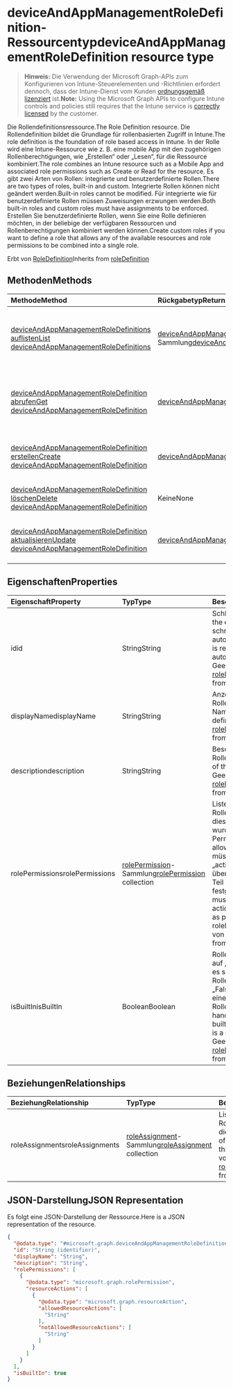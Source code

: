 # <a name="deviceandappmanagementroledefinition-resource-type"></a><span data-ttu-id="1eefa-101">deviceAndAppManagementRoleDefinition-Ressourcentyp</span><span class="sxs-lookup"><span data-stu-id="1eefa-101">deviceAndAppManagementRoleDefinition resource type</span></span>

> <span data-ttu-id="1eefa-102">**Hinweis:** Die Verwendung der Microsoft Graph-APIs zum Konfigurieren von Intune-Steuerelementen und -Richtlinien erfordert dennoch, dass der Intune-Dienst vom Kunden [ordnungsgemäß lizenziert](https://go.microsoft.com/fwlink/?linkid=839381) ist.</span><span class="sxs-lookup"><span data-stu-id="1eefa-102">**Note:** Using the Microsoft Graph APIs to configure Intune controls and policies still requires that the Intune service is [correctly licensed](https://go.microsoft.com/fwlink/?linkid=839381) by the customer.</span></span>

<span data-ttu-id="1eefa-103">Die Rollendefinitionsressource.</span><span class="sxs-lookup"><span data-stu-id="1eefa-103">The Role Definition resource.</span></span> <span data-ttu-id="1eefa-104">Die Rollendefinition bildet die Grundlage für rollenbasierten Zugriff in Intune.</span><span class="sxs-lookup"><span data-stu-id="1eefa-104">The role definition is the foundation of role based access in Intune.</span></span> <span data-ttu-id="1eefa-105">In der Rolle wird eine Intune-Ressource wie z. B. eine mobile App mit den zugehörigen Rollenberechtigungen, wie „Erstellen“ oder „Lesen“, für die Ressource kombiniert.</span><span class="sxs-lookup"><span data-stu-id="1eefa-105">The role combines an Intune resource such as a Mobile App and associated role permissions such as Create or Read for the resource.</span></span> <span data-ttu-id="1eefa-106">Es gibt zwei Arten von Rollen: integrierte und benutzerdefinierte Rollen.</span><span class="sxs-lookup"><span data-stu-id="1eefa-106">There are two types of roles, built-in and custom.</span></span> <span data-ttu-id="1eefa-107">Integrierte Rollen können nicht geändert werden.</span><span class="sxs-lookup"><span data-stu-id="1eefa-107">Built-in roles cannot be modified.</span></span> <span data-ttu-id="1eefa-108">Für integrierte wie für benutzerdefinierte Rollen müssen Zuweisungen erzwungen werden.</span><span class="sxs-lookup"><span data-stu-id="1eefa-108">Both built-in roles and custom roles must have assignments to be enforced.</span></span> <span data-ttu-id="1eefa-109">Erstellen Sie benutzerdefinierte Rollen, wenn Sie eine Rolle definieren möchten, in der beliebige der verfügbaren Ressourcen und Rollenberechtigungen kombiniert werden können.</span><span class="sxs-lookup"><span data-stu-id="1eefa-109">Create custom roles if you want to define a role that allows any of the available resources and role permissions to be combined into a single role.</span></span>

<span data-ttu-id="1eefa-110">Erbt von [RoleDefinition](../resources/intune_rbac_roledefinition.md)</span><span class="sxs-lookup"><span data-stu-id="1eefa-110">Inherits from [roleDefinition](../resources/intune_rbac_roledefinition.md)</span></span>

## <a name="methods"></a><span data-ttu-id="1eefa-111">Methoden</span><span class="sxs-lookup"><span data-stu-id="1eefa-111">Methods</span></span>
|<span data-ttu-id="1eefa-112">Methode</span><span class="sxs-lookup"><span data-stu-id="1eefa-112">Method</span></span>|<span data-ttu-id="1eefa-113">Rückgabetyp</span><span class="sxs-lookup"><span data-stu-id="1eefa-113">Return Type</span></span>|<span data-ttu-id="1eefa-114">Beschreibung</span><span class="sxs-lookup"><span data-stu-id="1eefa-114">Description</span></span>|
|:---|:---|:---|
|[<span data-ttu-id="1eefa-115">deviceAndAppManagementRoleDefinitions auflisten</span><span class="sxs-lookup"><span data-stu-id="1eefa-115">List deviceAndAppManagementRoleDefinitions</span></span>](../api/intune_rbac_deviceandappmanagementroledefinition_list.md)|<span data-ttu-id="1eefa-116">[deviceAndAppManagementRoleDefinition](../resources/intune_rbac_deviceandappmanagementroledefinition.md)-Sammlung</span><span class="sxs-lookup"><span data-stu-id="1eefa-116">[deviceAndAppManagementRoleDefinition](../resources/intune_rbac_deviceandappmanagementroledefinition.md) collection</span></span>|<span data-ttu-id="1eefa-117">Auflisten von Eigenschaften und Beziehungen der [deviceAndAppManagementRoleDefinition](../resources/intune_rbac_deviceandappmanagementroledefinition.md)-Objekte.</span><span class="sxs-lookup"><span data-stu-id="1eefa-117">List properties and relationships of the [deviceAndAppManagementRoleDefinition](../resources/intune_rbac_deviceandappmanagementroledefinition.md) objects.</span></span>|
|[<span data-ttu-id="1eefa-118">deviceAndAppManagementRoleDefinition abrufen</span><span class="sxs-lookup"><span data-stu-id="1eefa-118">Get deviceAndAppManagementRoleDefinition</span></span>](../api/intune_rbac_deviceandappmanagementroledefinition_get.md)|[<span data-ttu-id="1eefa-119">deviceAndAppManagementRoleDefinition</span><span class="sxs-lookup"><span data-stu-id="1eefa-119">deviceAndAppManagementRoleDefinition</span></span>](../resources/intune_rbac_deviceandappmanagementroledefinition.md)|<span data-ttu-id="1eefa-120">Lesen von Eigenschaften und Beziehungen des [deviceAndAppManagementRoleDefinition](../resources/intune_rbac_deviceandappmanagementroledefinition.md)-Objekts.</span><span class="sxs-lookup"><span data-stu-id="1eefa-120">Read properties and relationships of the [deviceAndAppManagementRoleDefinition](../resources/intune_rbac_deviceandappmanagementroledefinition.md) object.</span></span>|
|[<span data-ttu-id="1eefa-121">deviceAndAppManagementRoleDefinition erstellen</span><span class="sxs-lookup"><span data-stu-id="1eefa-121">Create deviceAndAppManagementRoleDefinition</span></span>](../api/intune_rbac_deviceandappmanagementroledefinition_create.md)|[<span data-ttu-id="1eefa-122">deviceAndAppManagementRoleDefinition</span><span class="sxs-lookup"><span data-stu-id="1eefa-122">deviceAndAppManagementRoleDefinition</span></span>](../resources/intune_rbac_deviceandappmanagementroledefinition.md)|<span data-ttu-id="1eefa-123">Erstellen eines neuen [deviceAndAppManagementRoleDefinition](../resources/intune_rbac_deviceandappmanagementroledefinition.md)-Objekts.</span><span class="sxs-lookup"><span data-stu-id="1eefa-123">Create a new [deviceAndAppManagementRoleDefinition](../resources/intune_rbac_deviceandappmanagementroledefinition.md) object.</span></span>|
|[<span data-ttu-id="1eefa-124">deviceAndAppManagementRoleDefinition löschen</span><span class="sxs-lookup"><span data-stu-id="1eefa-124">Delete deviceAndAppManagementRoleDefinition</span></span>](../api/intune_rbac_deviceandappmanagementroledefinition_delete.md)|<span data-ttu-id="1eefa-125">Keine</span><span class="sxs-lookup"><span data-stu-id="1eefa-125">None</span></span>|<span data-ttu-id="1eefa-126">Löscht ein [deviceAndAppManagementRoleDefinition](../resources/intune_rbac_deviceandappmanagementroledefinition.md)-Objekt</span><span class="sxs-lookup"><span data-stu-id="1eefa-126">Deletes a [deviceAndAppManagementRoleDefinition](../resources/intune_rbac_deviceandappmanagementroledefinition.md).</span></span>|
|[<span data-ttu-id="1eefa-127">deviceAndAppManagementRoleDefinition aktualisieren</span><span class="sxs-lookup"><span data-stu-id="1eefa-127">Update deviceAndAppManagementRoleDefinition</span></span>](../api/intune_rbac_deviceandappmanagementroledefinition_update.md)|[<span data-ttu-id="1eefa-128">deviceAndAppManagementRoleDefinition</span><span class="sxs-lookup"><span data-stu-id="1eefa-128">deviceAndAppManagementRoleDefinition</span></span>](../resources/intune_rbac_deviceandappmanagementroledefinition.md)|<span data-ttu-id="1eefa-129">Aktualisieren der Eigenschaften eines [deviceAndAppManagementRoleDefinition](../resources/intune_rbac_deviceandappmanagementroledefinition.md)-Objekts.</span><span class="sxs-lookup"><span data-stu-id="1eefa-129">Update the properties of a [deviceAndAppManagementRoleDefinition](../resources/intune_rbac_deviceandappmanagementroledefinition.md) object.</span></span>|

## <a name="properties"></a><span data-ttu-id="1eefa-130">Eigenschaften</span><span class="sxs-lookup"><span data-stu-id="1eefa-130">Properties</span></span>
|<span data-ttu-id="1eefa-131">Eigenschaft</span><span class="sxs-lookup"><span data-stu-id="1eefa-131">Property</span></span>|<span data-ttu-id="1eefa-132">Typ</span><span class="sxs-lookup"><span data-stu-id="1eefa-132">Type</span></span>|<span data-ttu-id="1eefa-133">Beschreibung</span><span class="sxs-lookup"><span data-stu-id="1eefa-133">Description</span></span>|
|:---|:---|:---|
|<span data-ttu-id="1eefa-134">id</span><span class="sxs-lookup"><span data-stu-id="1eefa-134">id</span></span>|<span data-ttu-id="1eefa-135">String</span><span class="sxs-lookup"><span data-stu-id="1eefa-135">String</span></span>|<span data-ttu-id="1eefa-136">Schlüssel der Entität</span><span class="sxs-lookup"><span data-stu-id="1eefa-136">Key of the entity.</span></span> <span data-ttu-id="1eefa-137">Er ist schreibgeschützt und wird automatisch generiert.</span><span class="sxs-lookup"><span data-stu-id="1eefa-137">This is read-only and automatically generated.</span></span> <span data-ttu-id="1eefa-138">Geerbt von [roleDefinition](../resources/intune_rbac_roledefinition.md)</span><span class="sxs-lookup"><span data-stu-id="1eefa-138">Inherited from [roleDefinition](../resources/intune_rbac_roledefinition.md)</span></span>|
|<span data-ttu-id="1eefa-139">displayName</span><span class="sxs-lookup"><span data-stu-id="1eefa-139">displayName</span></span>|<span data-ttu-id="1eefa-140">String</span><span class="sxs-lookup"><span data-stu-id="1eefa-140">String</span></span>|<span data-ttu-id="1eefa-141">Anzeigename der Rollendefinition</span><span class="sxs-lookup"><span data-stu-id="1eefa-141">Display Name of the Role definition.</span></span> <span data-ttu-id="1eefa-142">Geerbt von [roleDefinition](../resources/intune_rbac_roledefinition.md)</span><span class="sxs-lookup"><span data-stu-id="1eefa-142">Inherited from [roleDefinition](../resources/intune_rbac_roledefinition.md)</span></span>|
|<span data-ttu-id="1eefa-143">description</span><span class="sxs-lookup"><span data-stu-id="1eefa-143">description</span></span>|<span data-ttu-id="1eefa-144">String</span><span class="sxs-lookup"><span data-stu-id="1eefa-144">String</span></span>|<span data-ttu-id="1eefa-145">Beschreibung der Rollendefinition</span><span class="sxs-lookup"><span data-stu-id="1eefa-145">Description of the Role definition.</span></span> <span data-ttu-id="1eefa-146">Geerbt von [roleDefinition](../resources/intune_rbac_roledefinition.md)</span><span class="sxs-lookup"><span data-stu-id="1eefa-146">Inherited from [roleDefinition](../resources/intune_rbac_roledefinition.md)</span></span>|
|<span data-ttu-id="1eefa-147">rolePermissions</span><span class="sxs-lookup"><span data-stu-id="1eefa-147">rolePermissions</span></span>|<span data-ttu-id="1eefa-148">[rolePermission](../resources/intune_rbac_rolepermission.md)-Sammlung</span><span class="sxs-lookup"><span data-stu-id="1eefa-148">[rolePermission](../resources/intune_rbac_rolepermission.md) collection</span></span>|<span data-ttu-id="1eefa-149">Liste der Rollenberechtigungen, die dieser Rolle erteilt wurden.</span><span class="sxs-lookup"><span data-stu-id="1eefa-149">List of Role Permissions this role is allowed to perform.</span></span> <span data-ttu-id="1eefa-150">Diese müssen mit dem Wert für „actionName“ übereinstimmen, der als Teil von „rolePermission“ festgelegt wurde.</span><span class="sxs-lookup"><span data-stu-id="1eefa-150">These must match the actionName that is defined as part of the rolePermission.</span></span> <span data-ttu-id="1eefa-151">Geerbt von [roleDefinition](../resources/intune_rbac_roledefinition.md)</span><span class="sxs-lookup"><span data-stu-id="1eefa-151">Inherited from [roleDefinition](../resources/intune_rbac_roledefinition.md)</span></span>|
|<span data-ttu-id="1eefa-152">isBuiltIn</span><span class="sxs-lookup"><span data-stu-id="1eefa-152">isBuiltIn</span></span>|<span data-ttu-id="1eefa-153">Boolean</span><span class="sxs-lookup"><span data-stu-id="1eefa-153">Boolean</span></span>|<span data-ttu-id="1eefa-154">Rollentyp.</span><span class="sxs-lookup"><span data-stu-id="1eefa-154">Type of Role.</span></span> <span data-ttu-id="1eefa-155">Ist auf „True“ gesetzt, wenn es sich um eine integrierte Rolle handelt, und auf „False“, wenn es sich um eine benutzerdefinierte Rollendefinition handelt.</span><span class="sxs-lookup"><span data-stu-id="1eefa-155">Set to True if it is built-in, or set to False if it is a custom role definition.</span></span> <span data-ttu-id="1eefa-156">Geerbt von [roleDefinition](../resources/intune_rbac_roledefinition.md)</span><span class="sxs-lookup"><span data-stu-id="1eefa-156">Inherited from [roleDefinition](../resources/intune_rbac_roledefinition.md)</span></span>|

## <a name="relationships"></a><span data-ttu-id="1eefa-157">Beziehungen</span><span class="sxs-lookup"><span data-stu-id="1eefa-157">Relationships</span></span>
|<span data-ttu-id="1eefa-158">Beziehung</span><span class="sxs-lookup"><span data-stu-id="1eefa-158">Relationship</span></span>|<span data-ttu-id="1eefa-159">Typ</span><span class="sxs-lookup"><span data-stu-id="1eefa-159">Type</span></span>|<span data-ttu-id="1eefa-160">Beschreibung</span><span class="sxs-lookup"><span data-stu-id="1eefa-160">Description</span></span>|
|:---|:---|:---|
|<span data-ttu-id="1eefa-161">roleAssignments</span><span class="sxs-lookup"><span data-stu-id="1eefa-161">roleAssignments</span></span>|<span data-ttu-id="1eefa-162">[roleAssignment](../resources/intune_rbac_roleassignment.md)-Sammlung</span><span class="sxs-lookup"><span data-stu-id="1eefa-162">[roleAssignment](../resources/intune_rbac_roleassignment.md) collection</span></span>|<span data-ttu-id="1eefa-163">Liste von Rollenzuweisungen für diese Rollendefinition.</span><span class="sxs-lookup"><span data-stu-id="1eefa-163">List of Role assignments for this role definition.</span></span> <span data-ttu-id="1eefa-164">Geerbt von [roleDefinition](../resources/intune_rbac_roledefinition.md)</span><span class="sxs-lookup"><span data-stu-id="1eefa-164">Inherited from [roleDefinition](../resources/intune_rbac_roledefinition.md)</span></span>|

## <a name="json-representation"></a><span data-ttu-id="1eefa-165">JSON-Darstellung</span><span class="sxs-lookup"><span data-stu-id="1eefa-165">JSON Representation</span></span>
<span data-ttu-id="1eefa-166">Es folgt eine JSON-Darstellung der Ressource.</span><span class="sxs-lookup"><span data-stu-id="1eefa-166">Here is a JSON representation of the resource.</span></span>
<!-- {
  "blockType": "resource",
  "keyProperty": "id",
  "@odata.type": "microsoft.graph.deviceAndAppManagementRoleDefinition"
}
-->
``` json
{
  "@odata.type": "#microsoft.graph.deviceAndAppManagementRoleDefinition",
  "id": "String (identifier)",
  "displayName": "String",
  "description": "String",
  "rolePermissions": [
    {
      "@odata.type": "microsoft.graph.rolePermission",
      "resourceActions": [
        {
          "@odata.type": "microsoft.graph.resourceAction",
          "allowedResourceActions": [
            "String"
          ],
          "notAllowedResourceActions": [
            "String"
          ]
        }
      ]
    }
  ],
  "isBuiltIn": true
}
```



